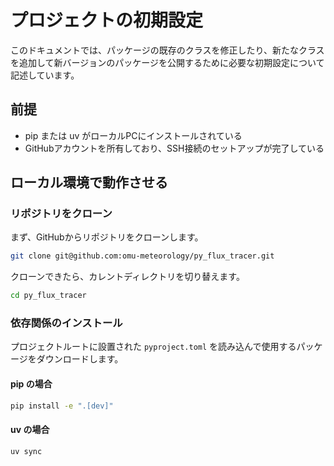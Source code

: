 # プロジェクトの初期設定

このドキュメントでは、パッケージの既存のクラスを修正したり、新たなクラスを追加して新バージョンのパッケージを公開するために必要な初期設定について記述しています。

## 前提

- pip または uv がローカルPCにインストールされている
- GitHubアカウントを所有しており、SSH接続のセットアップが完了している

## ローカル環境で動作させる

### リポジトリをクローン

まず、GitHubからリポジトリをクローンします。

```bash
git clone git@github.com:omu-meteorology/py_flux_tracer.git
```

クローンできたら、カレントディレクトリを切り替えます。

```bash
cd py_flux_tracer
```

### 依存関係のインストール

プロジェクトルートに設置された `pyproject.toml` を読み込んで使用するパッケージをダウンロードします。

#### pip の場合

```bash
pip install -e ".[dev]"
```

#### uv の場合

```bash
uv sync
```
